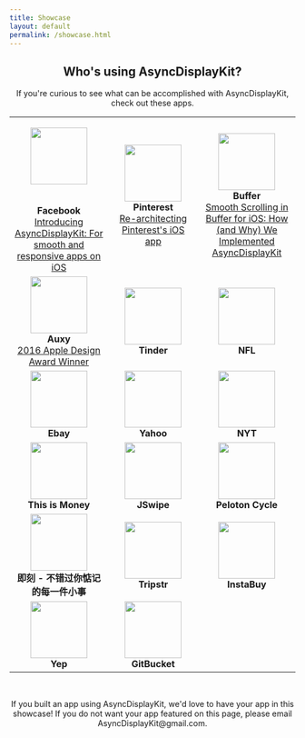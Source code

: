 ```yaml
---
title: Showcase
layout: default
permalink: /showcase.html
---
```


<div class="page-content" align="center">
            <div class="wrapper">
                <div class="post">
<article class="post-content" align="center">
<h1>Who's using AsyncDisplayKit?</h1>
<p>If you're curious to see what can be accomplished with AsyncDisplayKit, check out these apps.</p>

<table cellpadding="50" border="0">
<tr>

<td width="200" align="center" valign="center">
<p><a href="https://itunes.apple.com/app/facebook/id284882215"><img class="roundrect" src="https://lh3.googleusercontent.com/ZZPdzvlpK9r_Df9C3M7j1rNRi7hhHRvPhlklJ3lfi5jk86Jd1s0Y5wcQ1QgbVaAP5Q=w300" style="width:100px;height:100px;"></a></p>
<br> 
<b>Facebook</b>
<br>
<a href="https://code.facebook.com/posts/721586784561674/introducing-asyncdisplaykit-for-smooth-and-responsive-apps-on-ios/">Introducing AsyncDisplayKit: For smooth and responsive apps on iOS</a>
</td>

<td width="200" align="center" valign="center">
<a href="https://itunes.apple.com/us/app/pinterest/id429047995"><img class="roundrect" src="http://is5.mzstatic.com/image/thumb/Purple71/v4/d7/b9/67/d7b967ff-75e1-5a19-d1df-32cec9cbb007/source/350x350bb.jpg" style="width:100px;height:100px;"></a>
<br>
<b>Pinterest</b>
<br>
<a href="https://engineering.pinterest.com/blog/re-architecting-pinterests-ios-app">Re-architecting Pinterest's iOS app</a>
</td>

<!-- Asked @ay8s on slack -->
<td width="200" align="center" valign="center">
<a href="https://itunes.apple.com/us/app/buffer-schedule-posts-for/id490474324"><img class="roundrect" src="http://is1.mzstatic.com/image/thumb/Purple71/v4/0c/6c/e2/0c6ce288-ae4d-5228-ac79-4f008e626c42/source/350x350bb.jpg" style="width:100px;height:100px;"></a>
<br>
<b>Buffer</b>
<br>
<a href="https://overflow.buffer.com/2016/10/04/implementing-asyncdisplaykit-within-buffer-ios/">Smooth Scrolling in Buffer for iOS: How (and Why) We Implemented AsyncDisplayKit</a>
</td>

</tr>

<tr>

<!-- Asked @gadd on slack -->
<td align="center" valign="center">
<a href="https://itunes.apple.com/us/app/auxy-music-creation/id909573739"><img class="roundrect" src="http://is4.mzstatic.com/image/thumb/Purple3/v4/3f/68/44/3f684433-8094-42a1-74ae-5becdcc6cd1c/source/350x350bb.jpg" style="width:100px;height:100px;"></a>
<br />
<b>Auxy</b>
<br>
<a href="https://developer.apple.com/design/awards/">2016 Apple Design Award Winner</a>
</td>

<td align="center" valign="center">
<a href="https://itunes.apple.com/us/app/tinder/id547702041"><img class="roundrect" src="http://is3.mzstatic.com/image/thumb/Purple71/v4/64/b4/54/64b45488-4797-e2bf-6e43-53a8796dfae0/source/350x350bb.jpg" style="width:100px;height:100px;"></a>
<br /> 
<b>Tinder</b>
</td>

<!-- Asked Levi to reach out -->
<td align="center" valign="center">
<a href="https://itunes.apple.com/us/app/nfl/id389781154"><img class="roundrect" src="http://is5.mzstatic.com/image/thumb/Purple71/v4/2b/47/87/2b478710-6aab-1fee-9097-b68fe5cd7fa9/source/350x350bb.jpg" style="width:100px;height:100px;"></a>
<br /> 
<b>NFL</b>
</td>

</tr>

<tr>

<td align="center" valign="center">
<a href="https://itunes.apple.com/us/app/ebay-buy-sell-save!-electronics/id282614216"><img class="roundrect" src="http://is3.mzstatic.com/image/thumb/Purple71/v4/49/24/3e/49243ecc-3c16-5699-8747-e362a03872ab/source/350x350bb.jpg" style="width:100px;height:100px;"></a>
<br /> 
<b>Ebay</b>
</td>

<td align="center" valign="center">
<a href="https://itunes.apple.com/us/app/yahoo-messenger-chat-share/id1054013981"><img class="roundrect" src="http://is4.mzstatic.com/image/thumb/Purple19/v4/16/16/8f/16168f4b-dd77-f266-dad9-7c131bd063ea/source/350x350bb.jpg" style="width:100px;height:100px;"></a>
<br />
<b>Yahoo</b>
</td>

<td align="center" valign="center">
<a href="https://itunes.apple.com/us/app/nytimes-breaking-local-national/id284862083"><img class="roundrect" src="http://is3.mzstatic.com/image/thumb/Purple71/v4/3b/be/3c/3bbe3c0b-98a9-3f18-db29-83c0b41e34b8/source/350x350bb.jpg" style="width:100px;height:100px;"></a>
<br /> 
<b>NYT</b>
</td>

</tr>

<tr>

<td align="center" valign="center">
<a href="https://itunes.apple.com/us/app/this-is-money/id768740884"><img class="roundrect" src="http://is5.mzstatic.com/image/thumb/Purple60/v4/ee/d5/2d/eed52ddb-20ab-2488-828e-9bffbd3fa061/source/350x350bb.jpg" style="width:100px;height:100px;"></a>
<br /> 
<b>This is Money</b>
</td>

<td align="center" valign="center">
<a href="https://itunes.apple.com/us/app/jswipe/id820789008"><img class="roundrect" src="http://is3.mzstatic.com/image/thumb/Purple71/v4/c4/08/0d/c4080d74-ce0d-d219-237b-bb53fa13b022/source/350x350bb.jpg" style="width:100px;height:100px;"></a>
<br /> 
<b>JSwipe</b>
</td>

<td align="center" valign="center">
<a href="https://itunes.apple.com/us/app/peloton-cycle-live-stream/id792750948"><img class="roundrect" src="http://is5.mzstatic.com/image/thumb/Purple71/v4/bb/9a/4b/bb9a4ba3-bf72-6a8a-9eaf-c2d4bd545dbf/source/350x350bb.jpg" style="width:100px;height:100px;"></a>
<br /> 
<b>Peloton Cycle</b>
</td>

</tr>

<tr>

<td align="center" valign="center">
<a href="https://itunes.apple.com/cn/app/ji-ke-yong-zui-lan-fang-shi/id966129812"><img class="roundrect" src="http://is1.mzstatic.com/image/thumb/Purple71/v4/63/ac/50/63ac5045-4816-0d02-53a2-e41ea9c441e9/source/350x350bb.jpg" style="width:100px;height:100px;"></a>
<br /> 
<b>即刻 - 不错过你惦记的每一件小事</b>
</td>

<td align="center" valign="center">
<a href="https://itunes.apple.com/us/app/tripstr/id849087250"><img class="roundrect" src="http://is2.mzstatic.com/image/thumb/Purple19/v4/8e/35/fb/8e35fb12-4e79-3bbd-bb24-351ed40a17c1/source/350x350bb.jpg" style="width:100px;height:100px;"></a>
<br /> 
<b>Tripstr</b>
</td>

<td align="center" valign="center">
<a href="https://itunes.apple.com/nz/app/instabuy/id1031047996"><img class="roundrect" src="http://is5.mzstatic.com/image/thumb/Purple71/v4/79/24/e3/7924e397-5240-6dff-3f6e-227b6301d704/source/350x350bb.jpg" style="width:100px;height:100px;"></a>
<br /> 
<b>InstaBuy</b>
</td>

</tr>

<tr>

<td align="center" valign="center">
<a href="https://itunes.apple.com/us/app/yep-meet-genius/id983891256"><img class="roundrect" src="http://is2.mzstatic.com/image/thumb/Purple20/v4/58/14/b4/5814b496-e92e-5522-b167-7d6d96118f64/source/350x350bb.jpg" style="width:100px;height:100px;"></a>
<br /> 
<b>Yep</b>
</td>

<td align="center" valign="center">
<a href="https://itunes.apple.com/us/app/yep-meet-genius/id983891256"><img class="roundrect" src="http://is4.mzstatic.com/image/thumb/Purple71/v4/f4/df/93/f4df93bc-d500-aa21-567a-fb77056646a2/source/350x350bb.jpg" style="width:100px;height:100px;"></a>
<br /> 
<b>GitBucket</b>
</td>

</tr>

</table>

<br>
<p>If you built an app using AsyncDisplayKit, we'd love to have your app in this showcase! If you do not want your app featured on this page, please email AsyncDisplayKit@gmail.com.</p>
</article>
</div>
